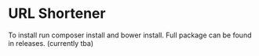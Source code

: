 # URL Shortener

To install run composer install and bower install. Full package can be found in releases. (currently tba)
 